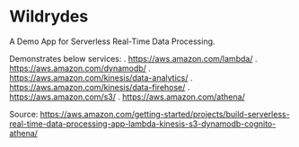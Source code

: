 # Wildrydes
A Demo App for Serverless Real-Time Data Processing.

Demonstrates below services:
. https://aws.amazon.com/lambda/
. https://aws.amazon.com/dynamodb/
. https://aws.amazon.com/kinesis/data-analytics/
. https://aws.amazon.com/kinesis/data-firehose/
. https://aws.amazon.com/s3/
. https://aws.amazon.com/athena/

Source: https://aws.amazon.com/getting-started/projects/build-serverless-real-time-data-processing-app-lambda-kinesis-s3-dynamodb-cognito-athena/
